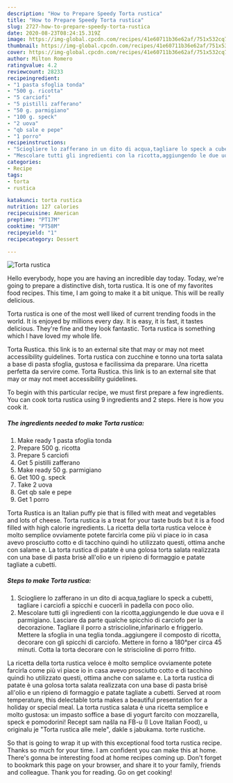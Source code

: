 ```yaml
---
description: "How to Prepare Speedy Torta rustica"
title: "How to Prepare Speedy Torta rustica"
slug: 2727-how-to-prepare-speedy-torta-rustica
date: 2020-08-23T08:24:15.319Z
image: https://img-global.cpcdn.com/recipes/41e60711b36e62af/751x532cq70/torta-rustica-recipe-main-photo.jpg
thumbnail: https://img-global.cpcdn.com/recipes/41e60711b36e62af/751x532cq70/torta-rustica-recipe-main-photo.jpg
cover: https://img-global.cpcdn.com/recipes/41e60711b36e62af/751x532cq70/torta-rustica-recipe-main-photo.jpg
author: Milton Romero
ratingvalue: 4.2
reviewcount: 28233
recipeingredient:
- "1 pasta sfoglia tonda"
- "500 g. ricotta"
- "5 carciofi"
- "5 pistilli zafferano"
- "50 g. parmigiano"
- "100 g. speck"
- "2 uova"
- "qb sale e pepe"
- "1 porro"
recipeinstructions:
- "Sciogliere lo zafferano in un dito di acqua,tagliare lo speck a cubetti, tagliare i carciofi a spicchi e cuocerli in padella con poco olio."
- "Mescolare tutti gli ingredienti con la ricotta,aggiungendo le due uova e il parmigiano. Lasciare da parte qualche spicchio di carciofo per la decorazione. Tagliare il porro a striscioline,infarinarlo e friggerlo. Mettere la sfoglia in una teglia tonda..aggiungere il composto di ricotta, decorare con gli spicchi di carciofo. Mettere in forno a 180°per circa 45 minuti. Cotta la torta decorare con le striscioline di porro fritto."
categories:
- Recipe
tags:
- torta
- rustica

katakunci: torta rustica 
nutrition: 127 calories
recipecuisine: American
preptime: "PT17M"
cooktime: "PT58M"
recipeyield: "1"
recipecategory: Dessert

---
```



![Torta rustica](https://img-global.cpcdn.com/recipes/41e60711b36e62af/751x532cq70/torta-rustica-recipe-main-photo.jpg)

Hello everybody, hope you are having an incredible day today. Today, we're going to prepare a distinctive dish, torta rustica. It is one of my favorites food recipes. This time, I am going to make it a bit unique. This will be really delicious.

Torta rustica is one of the most well liked of current trending foods in the world. It is enjoyed by millions every day. It is easy, it is fast, it tastes delicious. They're fine and they look fantastic. Torta rustica is something which I have loved my whole life.

Torta Rustica. this link is to an external site that may or may not meet accessibility guidelines. Torta rustica con zucchine e tonno una torta salata a base di pasta sfoglia, gustosa e facilissima da preparare. Una ricetta perfetta da servire come. Torta Rustica. this link is to an external site that may or may not meet accessibility guidelines.


To begin with this particular recipe, we must first prepare a few ingredients. You can cook torta rustica using 9 ingredients and 2 steps. Here is how you cook it.

<!--inarticleads1-->

##### The ingredients needed to make Torta rustica:

1. Make ready 1 pasta sfoglia tonda
1. Prepare 500 g. ricotta
1. Prepare 5 carciofi
1. Get 5 pistilli zafferano
1. Make ready 50 g. parmigiano
1. Get 100 g. speck
1. Take 2 uova
1. Get qb sale e pepe
1. Get 1 porro


Torta Rustica is an Italian puffy pie that is filled with meat and vegetables and lots of cheese. Torta rustica is a treat for your taste buds but it is a food filled with high calorie ingredients. La ricetta della torta rustica veloce è molto semplice ovviamente potete farcirla come più vi piace io in casa avevo prosciutto cotto e di tacchino quindi ho utilizzato questi, ottima anche con salame e. La torta rustica di patate è una golosa torta salata realizzata con una base di pasta brisè all&#39;olio e un ripieno di formaggio e patate tagliate a cubetti. 

<!--inarticleads2-->

##### Steps to make Torta rustica:

1. Sciogliere lo zafferano in un dito di acqua,tagliare lo speck a cubetti, tagliare i carciofi a spicchi e cuocerli in padella con poco olio.
1. Mescolare tutti gli ingredienti con la ricotta,aggiungendo le due uova e il parmigiano. Lasciare da parte qualche spicchio di carciofo per la decorazione. Tagliare il porro a striscioline,infarinarlo e friggerlo. Mettere la sfoglia in una teglia tonda..aggiungere il composto di ricotta, decorare con gli spicchi di carciofo. Mettere in forno a 180°per circa 45 minuti. Cotta la torta decorare con le striscioline di porro fritto.


La ricetta della torta rustica veloce è molto semplice ovviamente potete farcirla come più vi piace io in casa avevo prosciutto cotto e di tacchino quindi ho utilizzato questi, ottima anche con salame e. La torta rustica di patate è una golosa torta salata realizzata con una base di pasta brisè all&#39;olio e un ripieno di formaggio e patate tagliate a cubetti. Served at room temperature, this delectable torta makes a beautiful presentation for a holiday or special meal. La torta rustica salata è una ricetta semplice e molto gustosa: un impasto soffice a base di yogurt farcito con mozzarella, speck e pomodorini! Recept sam našla na FB-u (I Love Italian Food), u originalu je &#34;Torta rustica alle mele&#34;, dakle s jabukama. torte rustiche. 

So that is going to wrap it up with this exceptional food torta rustica recipe. Thanks so much for your time. I am confident you can make this at home. There's gonna be interesting food at home recipes coming up. Don't forget to bookmark this page on your browser, and share it to your family, friends and colleague. Thank you for reading. Go on get cooking!
